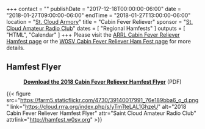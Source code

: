 +++
contact = ""
publishDate = "2017-12-18T00:00:00-06:00"
date = "2018-01-27T09:00:00-06:00"
endTime = "2018-01-27T13:00:00-06:00"
location = "[St. Cloud Armory](https://goo.gl/maps/4gKAVWyTLAE2)"
title = "Cabin Fever Reliever"
sponsor = "[St. Cloud Amateur Radio Club](http://www.w0sv.net/)"
dates = [ "Regional Hamfests" ]
outputs = [ "HTML", "Calendar" ]
+++
Please visit the
[ARRL Cabin Fever Reliever Hamfest page](http://www.arrl.org/hamfests/cabin-fever-reliever-hamfest-4)
 or the
[W0SV Cabin Fever Reliever Ham Fest  page](http://hamfest.w0sv.net/)
for more details.

## Hamfest Flyer
<div style="text-align:center;"><strong><a href="http://cloud.rrra.org/s/jG5otq2CDhFLNDh">Download the 2018 Cabin Fever Reliever Hamfest Flyer</a></strong> (PDF)</div>

{{< figure src="https://farm5.staticflickr.com/4730/39140017991_76e189bba6_o_d.png" link="https://cloud.rrra.org/index.php/s/yTmTteLAL1GhzeU" alt="2018 Cabin Fever Reliever Hamfest Flyer" attr="Saint Cloud Amateur Radio Club" attrlink="http://hamfest.w0sv.org" >}}
